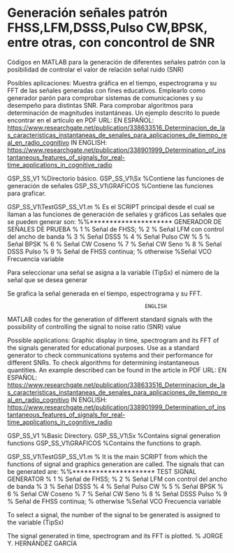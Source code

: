 # Generación señales patrón FHSS,LFM,DSSS,Pulso CW,BPSK, entre otras, con concontrol de SNR
Códigos en MATLAB para la generación de diferentes señales patrón con la posibilidad de controlar el valor de relación señal ruido (SNR)

Posibles aplicaciones:
Muestra gráfica en el tiempo, espectrograma y su FFT de las señales generadas con fines educativos.
Emplearlo como generador parón para comprobar sistemas de comunicaciones y su desempeño para distintas SNR.
Para comprobar algoritmos para determinación de magnitudes instantáneas. Un ejemplo descrito lo puede encontrar en el artículo en PDF URL:
EN ESPAÑOL:
https://www.researchgate.net/publication/338633516_Determinacion_de_las_caracteristicas_instantaneas_de_senales_para_aplicaciones_de_tiempo_real_en_radio_cognitivo
IN ENGLISH:
https://www.researchgate.net/publication/338901999_Determination_of_instantaneous_features_of_signals_for_real-time_applications_in_cognitive_radio 

GSP_SS_V1 %Directorio básico.
GSP_SS_V1\Sx %Contiene las funciones de generación de señales
GSP_SS_V1\GRAFICOS %Contiene las funciones para graficar.

GSP_SS_V1\TestGSP_SS_V1.m
%
Es el SCRIPT principal desde el cual se llaman a las funciones de generación de señales y gráficos
Las señales que se pueden generar son:
%%********************* GENERADOR DE SEÑALES DE PRUEBA
% 1 % Señal de FHSS; 
% 2 % Señal LFM con control del ancho de banda 
% 3 % Señal DSSS
% 4 % Señal Pulso CW
% 5 % Señal BPSK
% 6 % Señal CW Coseno
% 7 % Señal CW Seno
% 8 % Señal DSSS Pulso
% 9 % Señal de FHSS continua; 
% otherwise %Señal VCO Frecuencia variable


Para seleccionar una señal se asigna a la variable (TipSx) el número de la señal que se desea generar

Se grafica la señal generada en el tiempo, espectrograma y su FFT.
                                                
                                                ENGLISH
MATLAB codes for the generation of different standard signals with the possibility of controlling the signal to noise ratio (SNR) value

Possible applications:
Graphic display in time, spectrogram and its FFT of the signals generated for educational purposes.
Use as a standard generator to check communications systems and their performance for different SNRs.
To check algorithms for determining instantaneous quantities. An example described can be found in the article in PDF URL:
EN ESPAÑOL:
https://www.researchgate.net/publication/338633516_Determinacion_de_las_caracteristicas_instantaneas_de_senales_para_aplicaciones_de_tiempo_real_en_radio_cognitivo
IN ENGLISH:
https://www.researchgate.net/publication/338901999_Determination_of_instantaneous_features_of_signals_for_real-time_applications_in_cognitive_radio 

GSP_SS_V1 %Basic Directory.
GSP_SS_V1\Sx %Contains signal generation functions
GSP_SS_V1\GRAFICOS %Contains the functions to graph.

GSP_SS_V1\TestGSP_SS_V1.m
%
It is the main SCRIPT from which the functions of signal and graphics generation are called.
The signals that can be generated are:
%%********************* TEST SIGNAL GENERATOR
% 1 % Señal de FHSS; 
% 2 % Señal LFM con control del ancho de banda 
% 3 % Señal DSSS
% 4 % Señal Pulso CW
% 5 % Señal BPSK
% 6 % Señal CW Coseno
% 7 % Señal CW Seno
% 8 % Señal DSSS Pulso
% 9 % Señal de FHSS continua; 
% otherwise %Señal VCO Frecuencia variable


To select a signal, the number of the signal to be generated is assigned to the variable (TipSx)

The signal generated in time, spectrogram and its FFT is plotted.
% JORGE Y. HERNÁNDEZ GARCÍA 
